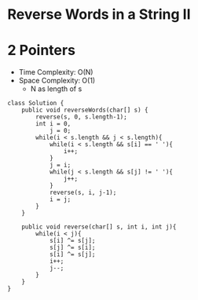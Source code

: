 # Reverse Words in a String II

# 2 Pointers

- Time Complexity: O(N)
- Space Complexity: O(1)
  - N as length of s

```
class Solution {
    public void reverseWords(char[] s) {
        reverse(s, 0, s.length-1);
        int i = 0,
            j = 0;
        while(i < s.length && j < s.length){
            while(i < s.length && s[i] == ' '){
                i++;
            }
            j = i;
            while(j < s.length && s[j] != ' '){
                j++;
            }
            reverse(s, i, j-1);
            i = j;
        }
    }

    public void reverse(char[] s, int i, int j){
        while(i < j){
            s[i] ^= s[j];
            s[j] ^= s[i];
            s[i] ^= s[j];
            i++;
            j--;
        }
    }
}
```
